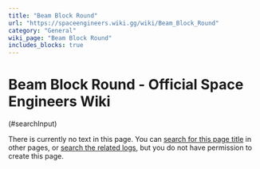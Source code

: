 ```yaml
---
title: "Beam Block Round"
url: "https://spaceengineers.wiki.gg/wiki/Beam_Block_Round"
category: "General"
wiki_page: "Beam Block Round"
includes_blocks: true
---
```


# Beam Block Round - Official Space Engineers Wiki

(#searchInput)

There is currently no text in this page. You can [search for this page title](https://spaceengineers.wiki.gg/wiki/Special:Search/Beam_Block_Round "Special:Search/Beam Block Round") in other pages, or [search the related logs](https://spaceengineers.wiki.gg/wiki/Special:Log?page=Beam_Block_Round), but you do not have permission to create this page.